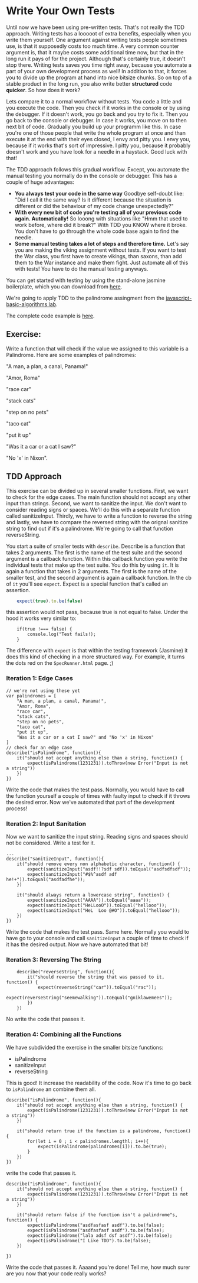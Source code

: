 # Write Your Own Tests

Until now we have been using pre-written tests. That's not really the TDD approach. Writing tests has a looooot of extra benefits, especially when you write them yourself. One argument against writing tests people sometimes use, is that it supposedly costs too much time. A very common counter argument is, that it maybe costs some additional time now, but that in the long run it pays of for the project. Although that's certainly true, it doesn't stop there. Writing tests saves you time right away, because you automate a part of your own development process as well! In addition to that, it forces you to divide up the program at hand into nice bitsize chunks. So on top of a stable product in the long run, you also write better **structured** code **quicker**. So how does it work?

Lets compare it to a normal workflow without tests. You code a little and you execute the code. Then you check if it works in the console or by using the debugger. If it doesn't work, you go back and you try to fix it. Then you go back to the console or debugger. In case it works, you move on to then next bit of code. Gradually you build up your programm like this. In case you're one of those people that write the whole program at once and than execute it at the end with their eyes closed, I envy and pitty you. I envy you, because if it works that's sort of impressive. I pitty you, because it probably doesn't work and you have look for a needle in a haystack. Good luck with that! 

The TDD approach follows this gradual workflow. Except, you automate the manual testing you normally do in the console or debugger. This has a couple of huge advantages:

- **You always test your code in the same way** Goodbye self-doubt like: "Did I call it the same way? Is it different because the situation is different or did the behaviour of my code change unexpectedly?" 
- **With every new bit of code you're testing all of your previous code again. Automatically!** So looong with situations like "Hmm that used to work before, where did it break?" With TDD you KNOW where it broke. You don't have to go through the whole code base again to find the needle.
- **Some manual testing takes a lot of steps and therefore time.** Let's say you are making the viking assignment without tests. If you want to test the War class, you first have to create vikings, than saxons, than add them to the War instance and make them fight. Just automate all of this with tests! You have to do the manual testing anyways.

You can get started with testing by using the stand-alone jasmine boilerplate, which you can download from <a href="https://github.com/jasmine/jasmine/releases">here</a>.

We're going to apply TDD to the palindrome assingment from the <a href="https://github.com/ironhack-labs/lab-javascript-basic-algorithms">javascript-basic-algorithms lab</a>.

The complete code example is <a href="https://github.com/Piepongwong/write-your-own-tests-lesson">here</a>.

## Exercise:
 Write a function that will check if the value we assigned to this variable is a Palindrome. Here are some examples of palindromes:

"A man, a plan, a canal, Panama!"

"Amor, Roma"

"race car"

"stack cats"

"step on no pets"

"taco cat"

"put it up"

"Was it a car or a cat I saw?" 

"No 'x' in Nixon".

## TDD Approach
This exercise can be divided up in several smaller functions. First, we want to check for the edge cases. The main function should not accept any other input than strings. Second, we want to sanitize the input. We don't want to consider reading signs or spaces. We'll do this with a separate function called sanitizeInput. Thirdly, we have to write a function to reverse the string and lastly, we have to compare the reversed string with the orignal sanitize string to find out if it's a palindrome. We're going to call that function reverseString.

You start a suite of smaller tests with `describe`. Describe is a function that takes 2 arguments. The first is the name of the test suite and the second argument is a callback function. Within this callback function you write the individual tests that make up the test suite. You do this by using `it`. It is again a function that takes in 2 arguments. The first is the name of the smaller test, and the second argument is again a callback function. In the cb of `it` you'll see `expect`. Expect is a special function that's called an assertion. 
``` javascript
    expect(true).to.be(false)
```
this assertion would not pass, because true is not equal to false. Under the hood it works very similar to: 
```
    if(true !=== false) {
        console.log("Test fails!);
    }
```
The difference with `expect` is that within the testing framework (Jasmine) it does this kind of checking in a more structured way. For example, it turns the dots red on the `SpecRunner.html` page. ;)

### Iteration 1: Edge Cases
```
// we're not using these yet
var palindromes = [
    "A man, a plan, a canal, Panama!",
    "Amor, Roma",
    "race car",
    "stack cats",
    "step on no pets",
    "taco cat",
    "put it up",
    "Was it a car or a cat I saw?" and "No 'x' in Nixon"
]
// check for an edge case
describe("isPalindrome", function(){
    it("should not accept anything else than a string, function() {
        expect(isPalindrome(1231231)).toThrow(new Error("Input is not a string"))
    })
})  
```
Write the code that makes the test pass. Normally, you would have to call the function yourself a couple of times with faulty input to check if it throws the desired error. Now we've automated that part of the development process!

### Iteration 2: Input Sanitation
Now we want to sanitize the input string. Reading signs and spaces should not be considered. Write a test for it.
```
...
describe("sanitizeInput", function(){
    it("should remove every non alphabetic character, function() {
        expect(sanitizeInput("asdf!!?sdf sdf)).toEqual("asdfsdfsdf"));
        expect(sanitizeInput("#$%^asdf adf he!+")).toEqual("asdfadfhe"));
    })

    it("should always return a lowercase string", function() {
        expect(sanitizeInput("AAAA")).toEqual("aaaa"));
        expect(sanitizeInput("HeLLooO")).toEqual("hellooo"));
        expect(sanitizeInput("HeL  Loo @#O")).toEqual("hellooo"));
    })
}) 
```

Write the code that makes the test pass. Same here. Normally you would to have go to your console and call `sanitizeInput` a couple of time to check if it has the desired output. Now we have automated that bit!

### Iteration 3: Reversing The String
```
    describe("reverseString", function(){
        it("should reverse the string that was passed to it, function() {
            expect(reverseString("car")).toEqual("rac"));
            expect(reverseString("seemewalking")).toEqual("gniklawemees"));
        })
    })
```
No write the code that passes it.

### Iteration 4: Combining all the Functions
We have subdivided the exercise in the smaller bitsize functions: 

* isPalindrome
* sanitizeInput
* reverseString

This is good! It increase the readability of the code. Now it's time to go back to `isPalindrome` an combine them all.

```
describe("isPalindrome", function(){
    it("should not accept anything else than a string, function() {
        expect(isPalindrome(1231231)).toThrow(new Error("Input is not a string"))
    })

    it("should return true if the function is a palindrome, function() {
        for(let i = 0 ; i < palindromes.lengthl; i++){
            expect(isPalindrome(palindromes[i])).to.be(true);
        }
    })
})  
```
write the code that passes it.
```
describe("isPalindrome", function(){
    it("should not accept anything else than a string, function() {
        expect(isPalindrome(1231231)).toThrow(new Error("Input is not a string"))
    })

    it("should return false if the function isn't a palindrome"s, function() {
        expect(isPalindrome("asdfasfasf asdf").to.be(false);
        expect(isPalindrome("asdfasfasf asdf").to.be(false);
        expect(isPalindrome("lala adsf dsf asdf").to.be(false);
        expect(isPalindrome("I Like TDD").to.be(false);
    })

})  
```

Write the code that passes it. Aaaand you're done! Tell me, how much surer are you now that your code really works?